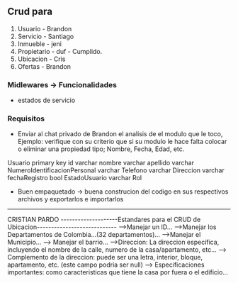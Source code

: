 ## Crud para

1. Usuario - Brandon
2. Servicio - Santiago
3. Inmueble - jeni
4. Propietario - duf - Cumplido.
5. Ubicacion - Cris
6. Ofertas - Brandon

### Midlewares -> Funcionalidades

- estados de servicio

### Requisitos

- Enviar al chat privado de Brandon el analisis de el modulo que le toco, Ejemplo: verifique con su criterio que si su modulo le hace falta colocar o eliminar una propiedad tipo; Nombre, Fecha, Edad, etc.

Usuario
primary key id
varchar nombre
varchar apellido
varchar NumeroIdentificacionPersonal
varchar Telefono
varchar Direccion
varchar fechaRegistro
bool EstadoUsuario
varchar Rol

- Buen empaquetado -> buena construcion del codigo en sus respectivos archivos y exportarlos e importarlos



-----------------------------------------------------------------------------------
CRISTIAN PARDO
--------------------Estandares para el CRUD de Ubicacion----------------------------
-->Manejar un ID...
-->Manejar los Departamentos de Colombia...(32 departamentos)...
-->Manejar el Municipio...
--> Manejar el barrio...
-->Direccion: La direccion especifica, incluyendo el nombre de la calle, numero de la casa/apartamento, etc...
--> Complemento de la direccion: puede ser una letra, interior, bloque, apartamento, etc. (este campo podria ser null)
--> Especificaciones importantes: como caracteristicas que tiene la casa por fuera o el edificio...
